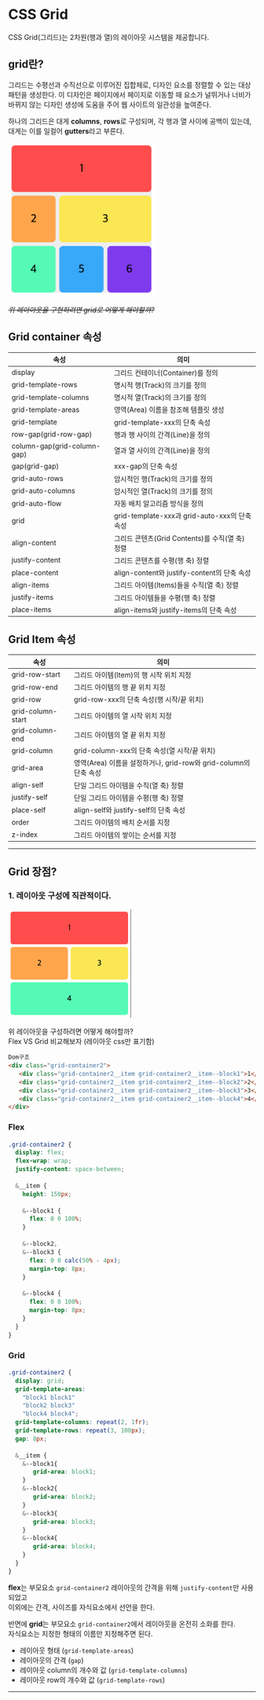 # CSS Grid
CSS Grid(그리드)는 2차원(행과 열)의 레이아웃 시스템을 제공합니다.   
## grid란?
그리드는 수평선과 수직선으로 이루어진 집합체로, 디자인 요소를 정렬할 수 있는 대상 패턴을 생성한다. 이 디자인은 페이지에서 페이지로 이동할 때 요소가 널뛰거나 너비가 바뀌지 않는 디자인 생성에 도움을 주어 웹 사이트의 일관성을 높여준다.   

하나의 그리드은 대게 **columns**, **rows**로 구성되며, 각 행과 열 사이에 공백이 있는데, 대게는 이를 일컬어 **gutters**라고 부른다.   

<img
   src="img/grid_01.png"
   title="grid 설명"
   width="300px"
/>   

~~*위 레아아웃을 구현하려면 grid로 어떻게 해야할까?*~~

## Grid container 속성
| 속성                        | 의미                                            |
| --------------------------- | ----------------------------------------------- |
| display                     | 그리드 컨테이너(Container)를 정의               |
| grid-template-rows          | 명시적 행(Track)의 크기를 정의                  |
| grid-template-columns       | 명시적 열(Track)의 크기를 정의                  |
| grid-template-areas         | 영역(Area) 이름을 참조해 템플릿 생성            |
| grid-template               | grid-template-xxx의 단축 속성                   |
| row-gap(grid-row-gap)       | 행과 행 사이의 간격(Line)을 정의                |
| column-gap(grid-column-gap) | 열과 열 사이의 간격(Line)을 정의                |
| gap(grid-gap)               | xxx-gap의 단축 속성                             |
| grid-auto-rows              | 암시적인 행(Track)의 크기를 정의                |
| grid-auto-columns           | 암시적인 열(Track)의 크기를 정의                |
| grid-auto-flow              | 자동 배치 알고리즘 방식을 정의                  |
| grid                        | grid-template-xxx과 grid-auto-xxx의 단축 속성   |
| align-content               | 그리드 콘텐츠(Grid Contents)를 수직(열 축) 정렬 |
| justify-content             | 그리드 콘텐츠를 수평(행 축) 정렬                |
| place-content               | align-content와 justify-content의 단축 속성     |
| align-items                 | 그리드 아이템(Items)들을 수직(열 축) 정렬       |
| justify-items               | 그리드 아이템들을 수평(행 축) 정렬              |
| place-items                 | align-items와 justify-items의 단축 속성         |

## Grid Item 속성
| 속성              | 의미                                                             |
| ----------------- | ---------------------------------------------------------------- |
| grid-row-start    | 그리드 아이템(Item)의 행 시작 위치 지정                          |
| grid-row-end      | 그리드 아이템의 행 끝 위치 지정                                  |
| grid-row          | grid-row-xxx의 단축 속성(행 시작/끝 위치)                        |
| grid-column-start | 그리드 아이템의 열 시작 위치 지정                                |
| grid-column-end   | 그리드 아이템의 열 끝 위치 지정                                  |
| grid-column       | grid-column-xxx의 단축 속성(열 시작/끝 위치)                     |
| grid-area         | 영역(Area) 이름을 설정하거나, grid-row와 grid-column의 단축 속성 |
| align-self        | 단일 그리드 아이템을 수직(열 축) 정렬                            |
| justify-self      | 단일 그리드 아이템을 수평(행 축) 정렬                            |
| place-self        | align-self와 justify-self의 단축 속성                            |
| order             | 그리드 아이템의 배치 순서를 지정                                 |
| z-index           | 그리드 아이템의 쌓이는 순서를 지정                               |

----   
   
   

## Grid 장점?
### 1. 레이아웃 구성에 직관적이다.   

<img
   src="img/grid_02.png"
   title="grid 설명"
   width="250px"
/>   

위 레이아웃을 구성하려면 어떻게 해야할까?   
Flex VS Grid 비교해보자 (레이아웃 css만 표기함)

```html
Dom구조
<div class="grid-container2">
   <div class="grid-container2__item grid-container2__item--block1">1</div>
   <div class="grid-container2__item grid-container2__item--block2">2</div>
   <div class="grid-container2__item grid-container2__item--block3">3</div>
   <div class="grid-container2__item grid-container2__item--block4">4</div>
</div>
```

### Flex
```css
.grid-container2 {
  display: flex;
  flex-wrap: wrap;
  justify-content: space-between;

  &__item {
    height: 150px;

    &--block1 {
      flex: 0 0 100%;
    }

    &--block2,
    &--block3 {
      flex: 0 0 calc(50% - 4px);
      margin-top: 8px;
    }

    &--block4 {
      flex: 0 0 100%;
      margin-top: 8px;
    }
  }
}
```

### Grid
```css
.grid-container2 {
  display: grid;
  grid-template-areas:
    "block1 block1"
    "block2 block3"
    "block4 block4";
  grid-template-columns: repeat(2, 1fr);
  grid-template-rows: repeat(3, 100px);
  gap: 8px;

  &__item {
    &--block1{
       grid-area: block1;
    }
    &--block2{
       grid-area: block2;
    }
    &--block3{
       grid-area: block3;
    }
    &--block4{
       grid-area: block4;
    }
  }
}
```
**flex**는 부모요소 `grid-container2` 레이아웃의 간격을 위해 `justify-content`만 사용되었고   
이외에는 간격, 사이즈를 자식요소에서 선언을 한다.  
   

반면에 **grid**는 부모요소 `grid-container2`에서 레이아웃을 온전히 소화를 한다.   
자식요소는 지정한 형태의 이름만 지정해주면 된다.
- 레이아웃 형태 (`grid-template-areas`)
- 레이아웃의 간격 (`gap`)
- 레이아웃 column의 개수와 값 (`grid-template-columns`)
- 레이아웃 row의 개수와 값 (`grid-template-rows`)
---